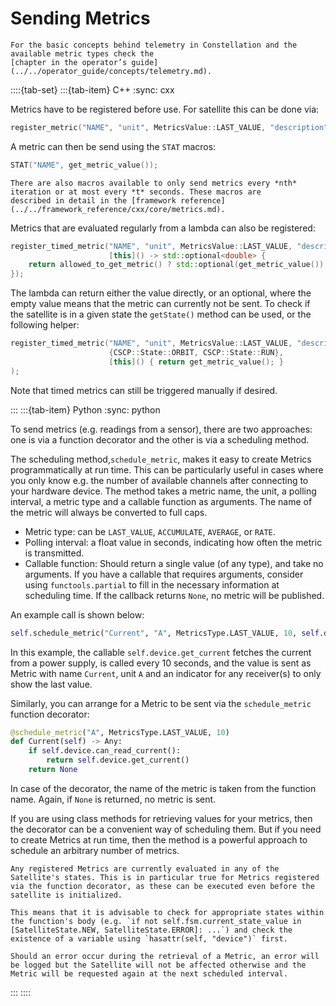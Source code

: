# Sending Metrics

```{seealso}
For the basic concepts behind telemetry in Constellation and the available metric types check the
[chapter in the operator’s guide](../../operator_guide/concepts/telemetry.md).
```

::::{tab-set}
:::{tab-item} C++
:sync: cxx

Metrics have to be registered before use. For satellite this can be done via:

```c++
register_metric("NAME", "unit", MetricsValue::LAST_VALUE, "description");
```

A metric can then be send using the `STAT` macros:

```c++
STAT("NAME", get_metric_value());
```

```{seealso}
There are also macros available to only send metrics every *nth* iteration or at most every *t* seconds. These macros are
described in detail in the [framework reference](../../framework_reference/cxx/core/metrics.md).
```

Metrics that are evaluated regularly from a lambda can also be registered:

```c++
register_timed_metric("NAME", "unit", MetricsValue::LAST_VALUE, "description", 10s,
                      [this]() -> std::optional<double> {
    return allowed_to_get_metric() ? std::optional(get_metric_value()) : std::nullopt;
});
```

The lambda can return either the value directly, or an optional, where the empty value means that the metric can currently
not be sent. To check if the satellite is in a given state the `getState()` method can be used, or the following helper:

```c++
register_timed_metric("NAME", "unit", MetricsValue::LAST_VALUE, "description", 10s,
                      {CSCP::State::ORBIT, CSCP::State::RUN},
                      [this]() { return get_metric_value(); }
);
```

Note that timed metrics can still be triggered manually if desired.

:::
:::{tab-item} Python
:sync: python

To send metrics (e.g. readings from a sensor), there are two approaches: one is
via a function decorator and the other is via a scheduling method.

The scheduling method,`schedule_metric`, makes it easy to create Metrics
programmatically at run time. This can be particularly useful in cases where you
only know e.g. the number of available channels after connecting to your
hardware device. The method takes a metric name, the unit, a polling interval, a
metric type and a callable function as arguments. The name of the metric will
always be converted to full caps.

* Metric type: can be `LAST_VALUE`, `ACCUMULATE`, `AVERAGE`, or `RATE`.
* Polling interval: a float value in seconds, indicating how often the metric is transmitted.
* Callable function: Should return a single value (of any type), and take no arguments. If you have a callable that requires
  arguments, consider using `functools.partial` to fill in the necessary information at scheduling time. If the callback
  returns `None`, no metric will be published.

An example call is shown below:

```python
self.schedule_metric("Current", "A", MetricsType.LAST_VALUE, 10, self.device.get_current)
```

In this example, the callable `self.device.get_current` fetches the current from
a power supply, is called every 10 seconds, and the value is sent as Metric with
name `Current`, unit `A` and an indicator for any receiver(s) to only show the
last value.

Similarly, you can arrange for a Metric to be sent via the `schedule_metric`
function decorator:

```python
@schedule_metric("A", MetricsType.LAST_VALUE, 10)
def Current(self) -> Any:
    if self.device.can_read_current():
        return self.device.get_current()
    return None
```

In case of the decorator, the name of the metric is taken from the function name. Again, if `None` is returned, no metric is sent.

If you are using class methods for retrieving values for your metrics, then the
decorator can be a convenient way of scheduling them. But if you need to create
Metrics at run time, then the method is a powerful approach to schedule an
arbitrary number of metrics.

```{attention}
Any registered Metrics are currently evaluated in any of the Satellite's states. This is in particular true for Metrics registered via the function decorator, as these can be executed even before the satellite is initialized.

This means that it is advisable to check for appropriate states within the function's body (e.g. `if not self.fsm.current_state_value in [SatelliteState.NEW, SatelliteState.ERROR]: ...`) and check the existence of a variable using `hasattr(self, "device")` first.

Should an error occur during the retrieval of a Metric, an error will be logged but the Satellite will not be affected otherwise and the Metric will be requested again at the next scheduled interval.
```

:::
::::
